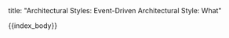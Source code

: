 <frontmatter>
title: "Architectural Styles: Event-Driven Architectural Style: What"
</frontmatter>

{{index_body}}
